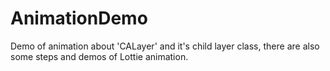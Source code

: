 # AnimationDemo
Demo of animation about 'CALayer' and it's child layer class, there are also some steps and demos of Lottie animation.
